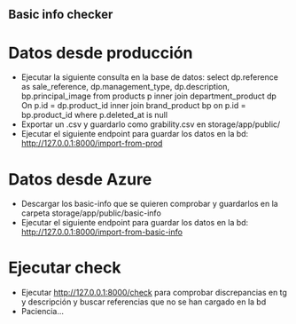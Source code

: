 
## Basic info checker

# Datos desde producción

- Ejecutar la siguiente consulta en la base de datos: 
select dp.reference as sale_reference, dp.management_type, dp.description, bp.principal_image
from products p
inner join department_product dp On p.id = dp.product_id 
inner join brand_product bp on p.id = bp.product_id
where p.deleted_at is null
- Exportar un .csv y guardarlo como grability.csv en storage/app/public/
- Ejecutar el siguiente endpoint para guardar los datos en la bd: http://127.0.0.1:8000/import-from-prod

# Datos desde Azure

- Descargar los basic-info que se quieren comprobar y guardarlos en la carpeta storage/app/public/basic-info
- Ejecutar el siguiente endpoint para guardar los datos en la bd: http://127.0.0.1:8000/import-from-basic-info

# Ejecutar check

- Ejecutar http://127.0.0.1:8000/check para comprobar discrepancias en tg y descripción y buscar referencias que no se han cargado en la bd
- Paciencia...
